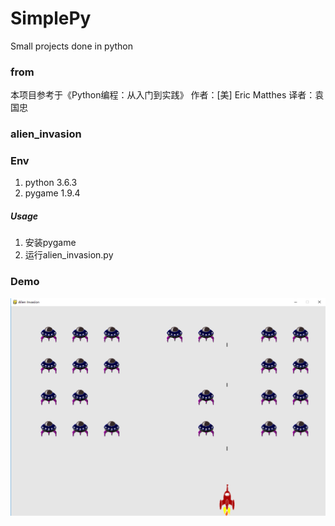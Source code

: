# SimplePy
Small projects done in python

### from
本项目参考于《Python编程：从入门到实践》
作者：[美] Eric Matthes
译者：袁国忠

### alien_invasion
### Env
1. python 3.6.3
2. pygame 1.9.4

##### Usage
1. 安装pygame
2. 运行alien_invasion.py

### Demo
![image](https://github.com/eussi/SimplePy/blob/master/images/alien_invasion/invasion_demo.png)
